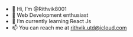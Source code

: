 - 👋 Hi, I’m @Rithvik8001
- 👀 Web Development enthusiast
- 🌱 I’m currently learning React Js
- 📫 You can reach me at rithvik.utd@icloud.com

<!---
Rithvik8001/Rithvik8001 is a ✨ special ✨ repository because its `README.md` (this file) appears on your GitHub profile.
You can click the Preview link to take a look at your changes.
--->
